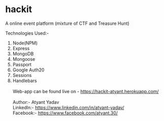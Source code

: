 # hackit
A online event platform (mixture of CTF and Treasure Hunt)


Technologies Used:-
1. Node(NPM)
2. Express
3. MongoDB
4. Mongoose
5. Passport
6. Google Auth20
7. Sessions
8. Handlebars
\
\
Web-app can be found live on - https://hackit-atyant.herokuapp.com/
\
\
Author:- Atyant Yadav
\
LinkedIn:- https://www.linkedin.com/in/atyant-yadav/
\
Facebook:- https://www.facebook.com/atyant.30/
